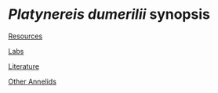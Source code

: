 # *Platynereis dumerilii* synopsis

[Resources](resources.md)

[Labs](labs.md)

[Literature](literature.md)

[Other Annelids](other_annelids.md)
